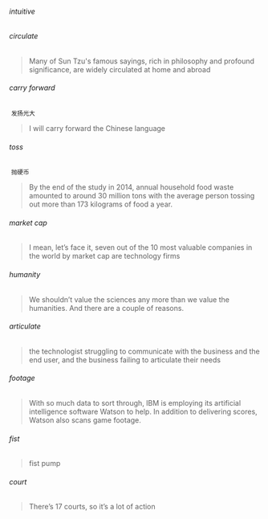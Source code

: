 ###### intuitive

###### circulate

> Many of Sun Tzu's famous sayings, rich in philosophy and profound significance, are widely circulated at home and abroad

###### carry forward

​	`发扬光大`

> I will carry forward the Chinese language

###### toss

​	`抛硬币`

>By the end of the study in 2014, annual household food waste amounted to around 30 million tons with the average person tossing out more than 173 kilograms of food a year. 

###### market cap

>I mean, let’s face it, seven out of the 10 most valuable companies in the world by market cap are technology firms

###### humanity

>We shouldn’t value the sciences any more than we value the humanities. And there are a couple of reasons.

###### articulate

> the technologist struggling  to communicate with the business and the end user, and the business failing to articulate their needs

###### footage

>With so much data to sort through, IBM is employing its artificial intelligence software Watson to  help. In addition to delivering scores, Watson also scans game footage. 

###### fist

> fist pump

###### court

> There’s 17 courts, so it’s a lot of action